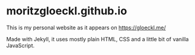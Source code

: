 # moritzgloeckl.github.io
This is my personal website as it appears on https://gloeckl.me/

Made with Jekyll, it uses mostly plain HTML, CSS and a little bit of vanilla JavaScript.

